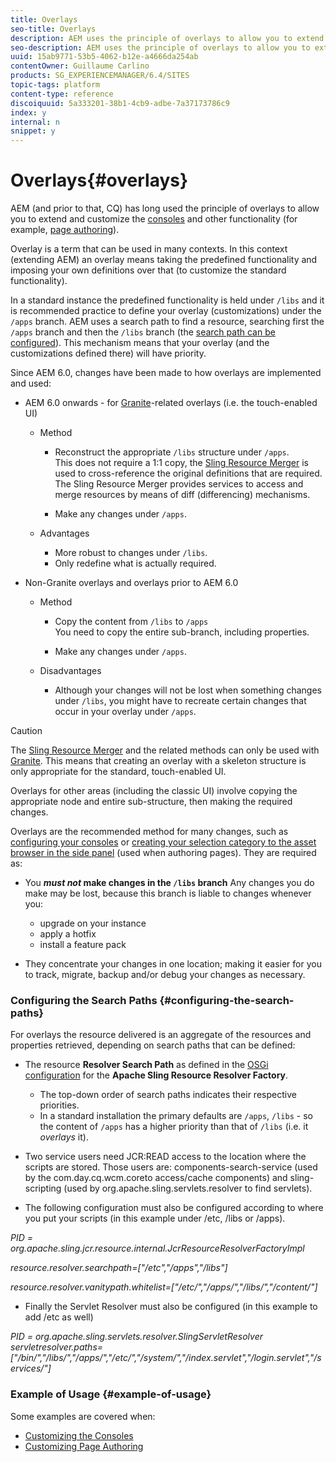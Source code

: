 ```yaml
---
title: Overlays
seo-title: Overlays
description: AEM uses the principle of overlays to allow you to extend and customize the consoles and other functionality 
seo-description: AEM uses the principle of overlays to allow you to extend and customize the consoles and other functionality 
uuid: 15ab9771-53b5-4062-b12e-a4666da254ab
contentOwner: Guillaume Carlino
products: SG_EXPERIENCEMANAGER/6.4/SITES
topic-tags: platform
content-type: reference
discoiquuid: 5a333201-38b1-4cb9-adbe-7a37173786c9
index: y
internal: n
snippet: y
---
```


# Overlays{#overlays}

AEM (and prior to that, CQ) has long used the principle of overlays to allow you to extend and customize the [consoles](../../../sites/developing/using/customizing-consoles-touch.md) and other functionality (for example, [page authoring](../../../sites/developing/using/customizing-page-authoring-touch.md)).

Overlay is a term that can be used in many contexts. In this context (extending AEM) an overlay means taking the predefined functionality and imposing your own definitions over that (to customize the standard functionality).

In a standard instance the predefined functionality is held under `/libs` and it is recommended practice to define your overlay (customizations) under the `/apps` branch. AEM uses a search path to find a resource, searching first the `/apps` branch and then the `/libs` branch (the [search path can be configured](#configuring-the-search-paths)). This mechanism means that your overlay (and the customizations defined there) will have priority.

Since AEM 6.0, changes have been made to how overlays are implemented and used:

* AEM 6.0 onwards - for [Granite](/sites/developing/using/reference-materials/granite-ui/api/index.md)-related overlays (i.e. the touch-enabled UI)

    * Method

        * Reconstruct the appropriate `/libs` structure under `/apps`.  
          This does not require a 1:1 copy, the [Sling Resource Merger](../../../sites/developing/using/sling-resource-merger.md) is used to cross-reference the original definitions that are required. The Sling Resource Merger provides services to access and merge resources by means of diff (differencing) mechanisms.  
        
        * Make any changes under `/apps`.

    * Advantages

        * More robust to changes under `/libs`.
        * Only redefine what is actually required.

* Non-Granite overlays and overlays prior to AEM 6.0

    * Method

        * Copy the content from `/libs` to `/apps`  
          You need to copy the entire sub-branch, including properties.  
        
        * Make any changes under `/apps`.

    * Disadvantages

        * Although your changes will not be lost when something changes under `/libs`, you might have to recreate certain changes that occur in your overlay under `/apps`.

>[!CAUTION]
>
>The [Sling Resource Merger](../../../sites/developing/using/sling-resource-merger.md) and the related methods can only be used with [Granite](/sites/developing/using/reference-materials/granite-ui/api/index.md). This means that creating an overlay with a skeleton structure is only appropriate for the standard, touch-enabled UI.
>
>Overlays for other areas (including the classic UI) involve copying the appropriate node and entire sub-structure, then making the required changes.

Overlays are the recommended method for many changes, such as [configuring your consoles](../../../sites/developing/using/customizing-consoles-touch.md#create-a-custom-console) or [creating your selection category to the asset browser in the side panel](../../../sites/developing/using/customizing-page-authoring-touch.md#add-new-selection-category-to-asset-browser) (used when authoring pages). They are required as:

* You ***must not* make changes in the `/libs` branch** 
  Any changes you do make may be lost, because this branch is liable to changes whenever you:

    * upgrade on your instance
    * apply a hotfix
    * install a feature pack

* They concentrate your changes in one location; making it easier for you to track, migrate, backup and/or debug your changes as necessary.

### Configuring the Search Paths {#configuring-the-search-paths}

For overlays the resource delivered is an aggregate of the resources and properties retrieved, depending on search paths that can be defined:

* The resource **Resolver Search Path** as defined in the [OSGi configuration](../../../sites/deploying/using/configuring-osgi.md) for the **Apache Sling Resource Resolver Factory**.

    * The top-down order of search paths indicates their respective priorities.
    * In a standard installation the primary defaults are `/apps`, `/libs` - so the content of `/apps` has a higher priority than that of `/libs` (i.e. it *overlays* it).

* Two service users need JCR:READ access to the location where the scripts are stored. Those users are: components-search-service (used by the com.day.cq.wcm.coreto access/cache components) and sling-scripting (used by org.apache.sling.servlets.resolver to find servlets).
* The following configuration must also be configured according to where you put your scripts (in this example under /etc, /libs or /apps).

*PID = org.apache.sling.jcr.resource.internal.JcrResourceResolverFactoryImpl*

*resource.resolver.searchpath=["/etc","/apps","/libs"]*

*resource.resolver.vanitypath.whitelist=["/etc/","/apps/","/libs/","/content/"]*

* Finally the Servlet Resolver must also be configured (in this example to add /etc as well)

*PID = org.apache.sling.servlets.resolver.SlingServletResolver  
servletresolver.paths=["/bin/","/libs/","/apps/","/etc/","/system/","/index.servlet","/login.servlet","/services/"]*

### Example of Usage {#example-of-usage}

Some examples are covered when:

* [Customizing the Consoles](../../../sites/developing/using/customizing-consoles-touch.md)
* [Customizing Page Authoring](../../../sites/developing/using/customizing-page-authoring-touch.md)

